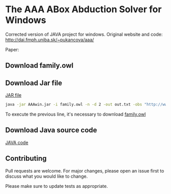 # The AAA ABox Abduction Solver for Windows

Corrected version of JAVA project for windows. Original website and code: http://dai.fmph.uniba.sk/~pukancova/aaa/

Paper: 

## Download family.owl


## Download Jar file
[JAR file](https://drive.google.com/file/d/19i8iuk3Ckb_Nkh07eNkBX0Gk3VUXUBMo/view?usp=sharing)




```bash
java -jar AAAwin.jar -i family.owl -n -d 2 -out out.txt -obs "http://www.semanticweb.org/julia/ontologies/2017/8/family#Marge: http://www.semanticweb.org/julia/ontologies/2017/8/family#Mother"

```

To execute the previous line, it's necessary to download [family.owl](https://drive.google.com/file/d/1Qx8lzgtexX397yl5x9fgTl5XHNDVh_lB/view?usp=sharing)

## Download Java source code

[JAVA code](https://drive.google.com/file/d/130gC0mRZYTypIX-JHI4NrY_2X8Wm__ii/view?usp=sharing)

## Contributing
Pull requests are welcome. For major changes, please open an issue first to discuss what you would like to change.

Please make sure to update tests as appropriate.

